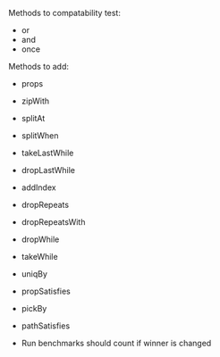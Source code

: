 Methods to compatability test:

- or
- and
- once

Methods to add:  

- props
- zipWith
- splitAt
- splitWhen
- takeLastWhile
- dropLastWhile
- addIndex
- dropRepeats
- dropRepeatsWith
- dropWhile
- takeWhile
- uniqBy
- propSatisfies
- pickBy
- pathSatisfies

- Run benchmarks should count if winner is changed